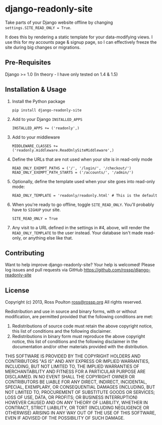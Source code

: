 django-readonly-site
====================

Take parts of your Django website offline by changing `settings.SITE_READ_ONLY = True`.

It does this by rendering a static template for your data-modifying views. I use this for my accounts page & signup page, so I can effectively freeze the site during big changes or migrations.

Pre-Requisites
--------------

Django >= 1.0 (In theory - I have only tested on 1.4 & 1.5)


Installation & Usage
--------------------

1. Install the Python package

   `pip install django-readonly-site`

2. Add to your Django `INSTALLED_APPS`

   `INSTALLED_APPS += ('readonly',)`

3. Add to your middleware

   `MIDDLEWARE_CLASSES += ('readonly.middleware.ReadOnlySiteMiddleware',)`

4. Define the URLs that are not used when your site is in read-only mode

   `READ_ONLY_EXEMPT_PATHS = ('/', '/login/', '/checkout/')
   READ_ONLY_EXEMPT_PATH_STARTS = ('/accounts/', '/admin/')`

5. Optionally, define the template used when your site goes into read-only mode:

   `READ_ONLY_TEMPLATE = 'readonly/readonly.html' # This is the default`

6. When you're ready to go offline, toggle `SITE_READ_ONLY`. You'll probably have to `SIGHUP` your site.

   `SITE_READ_ONLY = True`

7. Any visit to a URL defined in the settings in #4, above, will render the `READ_ONLY_TEMPLATE` to the user instead. Your database isn't made read-only, or anything else like that.

Contributing
------------

Want to help improve django-readonly-site? Your help is welcomed! Please log issues and pull requests via GitHub https://github.com/rossp/django-readonly-site


License
-------

Copyright (c) 2013, Ross Poulton <ross@rossp.org>
All rights reserved.

Redistribution and use in source and binary forms, with or without
modification, are permitted provided that the following conditions are met: 

1. Redistributions of source code must retain the above copyright notice, this
   list of conditions and the following disclaimer. 
2. Redistributions in binary form must reproduce the above copyright notice,
   this list of conditions and the following disclaimer in the documentation
   and/or other materials provided with the distribution. 

THIS SOFTWARE IS PROVIDED BY THE COPYRIGHT HOLDERS AND CONTRIBUTORS "AS IS" AND
ANY EXPRESS OR IMPLIED WARRANTIES, INCLUDING, BUT NOT LIMITED TO, THE IMPLIED
WARRANTIES OF MERCHANTABILITY AND FITNESS FOR A PARTICULAR PURPOSE ARE
DISCLAIMED. IN NO EVENT SHALL THE COPYRIGHT OWNER OR CONTRIBUTORS BE LIABLE FOR
ANY DIRECT, INDIRECT, INCIDENTAL, SPECIAL, EXEMPLARY, OR CONSEQUENTIAL DAMAGES
(INCLUDING, BUT NOT LIMITED TO, PROCUREMENT OF SUBSTITUTE GOODS OR SERVICES;
LOSS OF USE, DATA, OR PROFITS; OR BUSINESS INTERRUPTION) HOWEVER CAUSED AND
ON ANY THEORY OF LIABILITY, WHETHER IN CONTRACT, STRICT LIABILITY, OR TORT
(INCLUDING NEGLIGENCE OR OTHERWISE) ARISING IN ANY WAY OUT OF THE USE OF THIS
SOFTWARE, EVEN IF ADVISED OF THE POSSIBILITY OF SUCH DAMAGE.

